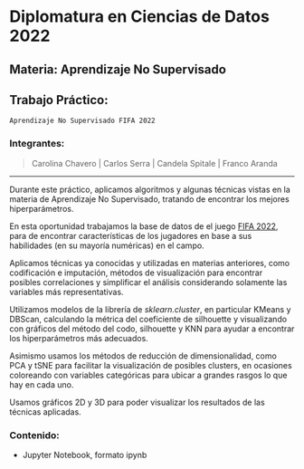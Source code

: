# Diplomatura en Ciencias de Datos 2022
## **Materia: Aprendizaje No Supervisado**

## Trabajo Práctico:

    Aprendizaje No Supervisado FIFA 2022

### **Integrantes:**

>    Carolina Chavero | Carlos Serra | Candela Spitale | Franco Aranda
---

Durante este práctico, aplicamos algoritmos y algunas técnicas vistas en la materia de Aprendizaje No Supervisado, tratando de encontrar los mejores hiperparámetros.

En esta oportunidad trabajamos la base de datos de el juego [FIFA 2022](https://www.kaggle.com/datasets/stefanoleone992/fifa-22-complete-player-dataset), para de encontrar características de los jugadores en base a sus habilidades (en su mayoría numéricas) en el campo.

Aplicamos técnicas ya conocidas y utilizadas en materias anteriores, como codificación e imputación, métodos de visualización para encontrar posibles correlaciones y simplificar el análisis considerando solamente las variables más representativas.

Utilizamos modelos de la librería de *sklearn.cluster*, en particular KMeans y DBScan, calculando la métrica del coeficiente de silhouette y visualizando con gráficos del método del codo, silhouette y KNN para ayudar a encontrar los hiperparámetros más adecuados.

Asimismo usamos los métodos de reducción de dimensionalidad, como PCA y tSNE para facilitar la visualización de posibles clusters, en ocasiones coloreando con variables categóricas para ubicar a grandes rasgos lo que hay en cada uno.

Usamos gráficos 2D y 3D para poder visualizar los resultados de las técnicas aplicadas.

### Contenido:

  *  Jupyter Notebook, formato ipynb
